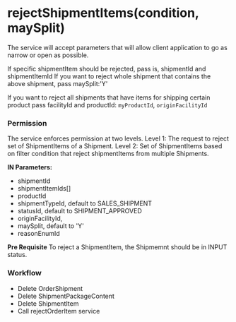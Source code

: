 # rejectShipmentItems(condition, maySplit)

The service will accept parameters that will allow client application to go as narrow or open as possible. 

If specific shipmentItem should be rejected, pass is, shipmentId and shipmentItemId
If you want to reject whole shipment that contains the above shipment, pass maySplit:'Y'

If you want to reject all shipments that have items for shipping certain product pass facilityId and productId: `myProductId`, `originFacilityId`

### Permission 
The service enforces permission at two levels. 
Level 1: The request to reject set of ShipmentItems of a Shipment. 
Level 2: Set of ShipmentItems based on filter condition that reject shipmentItems from multiple Shipments.


**IN Parameters:**
*   shipmentId
*   shipmentItemIds[]
*   productId
*   shipmentTypeId, default to SALES_SHIPMENT
*   statusId, default to SHIPMENT_APPROVED
*   originFacilityId, 
*   maySplit, default to 'Y'
*   reasonEnumId

**Pre Requisite**
To reject a ShipmentItem, the Shipmemnt should be in INPUT status.

### Workflow
*   Delete OrderShipment
*   Delete ShipmentPackageContent
*   Delete ShipmentItem
*   Call rejectOrderItem service


